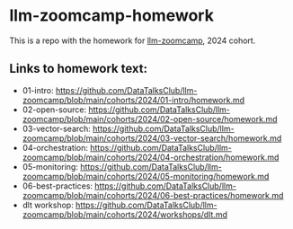 # llm-zoomcamp-homework

This is a repo with the homework for [llm-zoomcamp](https://github.com/DataTalksClub/llm-zoomcamp/tree/main), 2024 cohort.

## Links to homework text:
- 01-intro: https://github.com/DataTalksClub/llm-zoomcamp/blob/main/cohorts/2024/01-intro/homework.md
- 02-open-source: https://github.com/DataTalksClub/llm-zoomcamp/blob/main/cohorts/2024/02-open-source/homework.md
- 03-vector-search: https://github.com/DataTalksClub/llm-zoomcamp/blob/main/cohorts/2024/03-vector-search/homework.md
- 04-orchestration: https://github.com/DataTalksClub/llm-zoomcamp/blob/main/cohorts/2024/04-orchestration/homework.md
- 05-monitoring: https://github.com/DataTalksClub/llm-zoomcamp/blob/main/cohorts/2024/05-monitoring/homework.md
- 06-best-practices: https://github.com/DataTalksClub/llm-zoomcamp/blob/main/cohorts/2024/06-best-practices/homework.md
- dlt workshop: https://github.com/DataTalksClub/llm-zoomcamp/blob/main/cohorts/2024/workshops/dlt.md